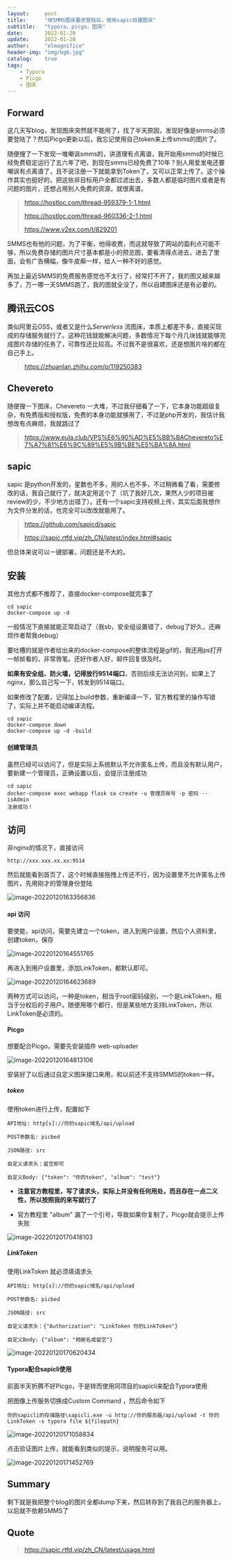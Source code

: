 ```yaml
---
layout:     post
title:      "继SMMS图床要求登陆后，使用sapic自建图床"
subtitle:   "typora，picgo，图床"
date:       2022-01-20
update:     2022-01-20
author:     "elmagnifico"
header-img: "img/bg6.jpg"
catalog:    true
tags:
    - Typora
    - Picgo
    - 图床
---
```


## Forward

这几天写blog，发现图床突然就不能用了，找了半天原因，发现好像是smms必须要登陆了？然后Picgo更新以后，我忘记使用自己token来上传smms的图片了。

随便搜了一下发现一堆嘲讽smms的，讲道理有点离谱，我开始用smms的时候已经免费稳定运行了五六年了吧，到现在smms已经免费了10年？别人用爱发电还要嘲讽有点离谱了，且不说注册一下就能拿到Token了，又可以正常上传了。这个操作其实也挺好的，把这些非目标用户全都过滤出去，多数人都是临时图片或者是有问题的图片，还想占用别人免费的资源，就很离谱。

>https://hostloc.com/thread-959379-1-1.html
>
>https://hostloc.com/thread-960336-2-1.html
>
>https://www.v2ex.com/t/829201



SMMS也有他的问题，为了平衡，他得收费，而这就导致了网站的盈利点可能不够，所以免费存储的图片尺寸基本都是小的预览图，要看清得点进去，进去了里面，会有广告横幅，像牛皮癣一样，给人一种不好的感觉。

再加上最近SMMS的免费服务感觉也不太行了，经常打不开了，我的图又越来越多了，万一哪一天SMMS跑了，我的图就全没了，所以自建图床还是有必要的。



## 腾讯云COS

类似阿里云OSS，或者又是什么*Serverless* 流图床，本质上都差不多，直接买现成的存储服务就行了。这种花钱就能解决问题，多数情况下每个月几块钱就能够完成图片存储的任务了，可靠性还比较高。不过我不是很喜欢，还是想图片啥的都在自己手上。

> https://zhuanlan.zhihu.com/p/119250383



## Chevereto

随便搜一下图床，Chevereto 一大堆，不过我仔细看了一下，它本身功能超级复杂，有免费版和授权版，免费的本身功能就够用了，不过是php开发的，我估计我想改有点麻烦，我就跳过了

> https://www.eula.club/VPS%E6%90%AD%E5%BB%BAChevereto%E7%A7%81%E6%9C%89%E5%9B%BE%E5%BA%8A.html



## sapic

sapic 是python开发的，星数也不多，用的人也不多，不过稍微看了看，需要修改的话，我自己就行了，就决定用这个了（坑了我好几次，果然人少的项目被review的少，不少地方出错了）。还有一个sapic支持视频上传，其实后面我想作为文件分发的话，也完全可以改改就能用了。

> https://github.com/sapicd/sapic
>
> https://sapic.rtfd.vip/zh_CN/latest/index.html#sapic

但总体来说可以一键部署，问题还是不大的。



## 安装

其他方式都不推荐了，直接docker-compose就完事了

```
cd sapic
docker-compose up -d
```

一般情况下直接就能正常启动了（我sb，安全组设置错了，debug了好久，还麻烦作者帮我debug）

要吐槽的就是作者给出来的docker-compose的整体流程是gif的，我还用ps打开一帧帧看的，非常唇笔。还好作者人好，邮件回复很及时。



**如果有安全组、防火墙，记得放行9514端口**，否则后续无法访问到，如果上了nginx，那么自己写一下，转发到9514端口。



如果修改了配置，记得加上build参数，重新编译一下，官方教程里的操作写错了，实际上并不能启动编译流程。

```
cd sapic
docker-compose down
docker-compose up -d -build
```



#### 创建管理员

虽然已经可以访问了，但是实际上系统默认不允许匿名上传，而且没有默认用户，要新建一个管理员，正确设置以后，会提示注册成功

```
cd sapic
docker-compose exec webapp flask sa create -u 管理员账号 -p 密码 --isAdmin
注册成功！
```



## 访问

非nginx的情况下，直接访问

```
http://xxx.xxx.xx.xx:9514
```

然后就能看到首页了，这个时候直接拖拽上传还不行，因为设置里不允许匿名上传图片。先用刚才的管理身份登陆

![image-20220120163356836](https://s2.loli.net/2022/01/20/pGDVyMsQk3qAS5i.png)



#### api 访问

要使能，api访问，需要先建立一个token，进入到用户设置，然后个人资料里，创建token，保存

![image-20220120164551765](https://s2.loli.net/2022/01/20/VwrqylinKtfHZhv.png)

再进入到用户设置里，添加LinkToken，都默认即可。

![image-20220120164623689](https://s2.loli.net/2022/01/20/w8l7XnVtgvpyINx.png)

两种方式可以访问，一种是token，相当于root密码级别，一个是LinkToken，相当于分权后的子用户。随便用哪个都行，但是某些地方支持LinkToken，所以LinkToken是必须的。



#### Picgo

想要配合Picgo，需要先安装插件 web-uploader

![image-20220120164813106](https://s2.loli.net/2022/01/20/cjC92dS6YD4zxA1.png)

安装好了以后通过自定义图床接口来用，和以前还不支持SMMS的token一样。



##### token

使用token进行上传，配置如下

```
API地址: http[s]://你的sapic域名/api/upload

POST参数名: picbed

JSON路径: src

自定义请求头：留空即可

自定义Body: {"token": "你的token", "album": "test"}
```

- **注意官方教程里，写了请求头，实际上并没有任何用处，而且存在一点二义性，所以按照我的来写就行了**

- 官方教程里 "album" 漏了一个引号，导致如果你复制了，Picgo就会提示上传失败

![image-20220120170418103](https://s2.loli.net/2022/01/20/Gbji5H2MkC7LZ3A.png)



##### LinkToken

使用LinkToken 就必须填请求头

```
API地址: http[s]://你的sapic域名/api/upload

POST参数名: picbed

JSON路径: src

自定义请求头：{"Authorization": "LinkToken 你的LinkToken"}

自定义Body: {"album": "相册名或留空"}
```

![image-20220120170620434](https://s2.loli.net/2022/01/20/qmoTsl2Xfhc6OVe.png)



#### Typora配合sapicli使用

前面半天折腾不好Picgo，于是转而使用同项目的sapicli来配合Typora使用



把图像上传服务切换成Custom Command ，然后命令如下

```
你的sapicli的存储路径\sapicli.exe -u http://你的服务器/api/upload -t 你的LinkToken -s typora file ${filepath}
```

![image-20220120171058834](https://s2.loli.net/2022/01/20/K9aGV5tAJb3UgIY.png)



点击验证图片上传，就能看到类似的提示，说明服务可以用。

![image-20220120171452769](https://s2.loli.net/2022/01/20/YI5SxdGR9eTMBmZ.png)



## Summary

剩下就是我把整个blog的图片全都dump下来，然后转存到了我自己的服务器上，以后就不依赖SMMS了



## Quote

> https://sapic.rtfd.vip/zh_CN/latest/usage.html

